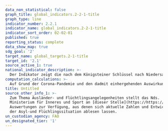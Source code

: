 ```yaml
---
data_non_statistical: false
graph_title: global_indicators.2-2-1-title
graph_type: line
indicator_number: 2.2.1
indicator_name: global_indicators.2-2-1-title
indicator_sort_order: 02-02-01
published: true
reporting_status: complete
data_show_map: true
sdg_goal: '2'
target_name: global_targets.2-1-title
target_id: '2.1'
source_active_1: true
national_indicator_description: >-
  Der Indikator zeigt die nach dem Königsteiner Schlüssel nach Niedersachsen zugewiesenen Geflüchteten
computation_calculations: >-
  Auf Grund der Corona-Pandemie und den dadmit einhergehenden Auswirkungen auf den nationalen und internationalen Reiseverkehr, bestand vorübergehend ein deutlicher Rückgang der EASY-Zugänge.
title: Untitled
source_other_info_1: >-
  Zum Thema Ausländer- und Flüchtlingsangelegenheiten stellt das Nds.
  Ministerium für Inneres und Sport an [dieser Stelle](https://https://www.mi.niedersachsen.de/startseite/themen/auslanderangelegenheiten/zahlen_daten_fakten/statistische_daten/lagebilder-zu-fluechlings--und-auslaenderangelegenheiten-164283.html) monatlich statistische
  Auswertungen zur Verfügung, aus denen sich aktuelle Zahlen und Entwicklungen
  der Asyl-und Flüchlingssituation ablesen lassen.
un_custodian_agency: FAO
un_designated_tier: '1'
---
```


